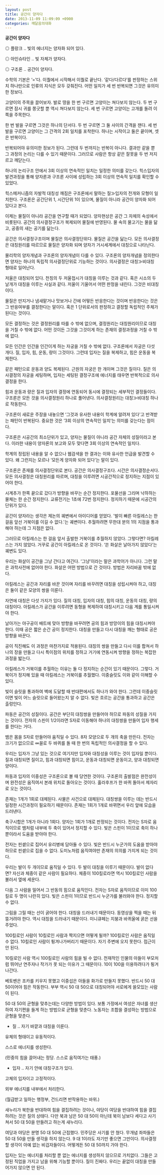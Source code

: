 ```yaml
---
layout: post
title: 공간이 양자다
date: 2013-11-09 11:09:09 +0900
categories: 깨달음의대화
---
```

**공간이 양자다** 

  


◎ 플랑크 .. 빛의 에너지는 양자화 되어 있다.

◎ 아인슈타인 .. 빛 자체가 양자다.

◎ 구조론 .. 공간이 양자다. 

  


수학의 기본은 ‘=’다. 이퀄에서 시작해서 이퀄로 끝난다. ‘같다/다르다’를 판정하는 스위치 하나만으로 인류의 지식은 모두 갖춰진다. 어떤 일치가 세 번 반복되면 그것은 유의미한 정보다. 

  


고양이의 주목을 끌어보자. 발로 땅을 한 번 구르면 고양이는 쳐다보지 않는다. 두 번 구르면 잠시 귀를 쫑긋할 뿐 역시 쳐다보지 않는다. 세 번 구르면 고양이는 고개를 돌려 이쪽을 주목한다. 

  


한 번 발을 구르면 그것은 하나의 단서다. 두 번 구르면 그 둘 사이의 간격을 잰다. 세 번 발을 구르면 고양이는 그 간격의 2회 일치를 포착한다. 하나는 시작이고 둘은 끝이며, 셋은 반복이다. 

  


반복되어야 유의미한 정보가 된다. 그런데 두 번까지는 반복이 아니다. 결과만 같을 뿐 그 과정의 논리는 다를 수 있기 때문이다. 그러므로 사람은 항상 같은 잘못을 두 번 저지르고 깨닫는다. 

  


하나의 논리구조 안에서 3회 이상의 연속적인 일치는 일정한 의미를 갖는다. 힉스입자의 발견과정을 통해 양자론과 구조론 사이에 성립하는 3회 이상의 연속적 일치를 확인할 수 있었다. 

  


힉스메커니즘의 자발적 대칭성 깨짐은 구조론에서 말하는 질≫입자의 전개와 모형이 일치한다. 구조론은 공간단위 1, 시간단위 1이 있으며, 물질이 아니라 공간이 양자화 되어 있다고 본다.

  


이제는 물질이 아니라 공간을 연구할 때가 되었다. 양자현상은 공간 그 자체의 속성에서 비롯된다. 공간의 의사결정구조가 복제되어 물질에 반영된다. 물 속의 물고기는 물을 닮고, 공중의 새는 공기를 닮는다. 

  


공간은 의사결정구조이며 물질은 의사결정단위다. 물질은 공간을 닮는다. 모든 의사결정은 대칭원리를 따르므로 물질은 양자화 되며 양자가 거시세계에서 대칭으로 나타난다. 

  


물리학의 양자개념과 구조론의 양자개념이 다를 수 있다. 구조론의 양자개념을 정의한다면 양자는 하나의 독립적 의사결정단위로 기능하는 것이다. 의사결정은 대칭≫비대칭 형태로 일어난다.

  


저울은 대칭되어 있다. 천칭의 두 저울접시가 대칭을 이루는 것과 같다. 혹은 시소의 두 날개가 대칭을 이루는 사실과 같다. 저울이 기울어서 어떤 판정을 내린다. 그것은 비대칭이다. 

  


물질은 만지거나 냄새맡거나 맛보거나 간에 어떻든 반응한다는 것이며 반응한다는 것은 그 반응여부를 결정한다는 말이다. 혹은 1 단위로서의 판정하고 결정할 독립적인 주체가 된다는 것이다. 

  


모든 결정하는 것은 결정원리를 따를 수 밖에 없으며, 결정원리는 대칭원리이므로 대칭을 거칠 수 밖에 없다. 어떤 것이든 그것을 그것이게 하는 존재의 결정과정을 거칠 수 밖에 없다. 

  


모든 인간은 인간을 인간이게 하는 자궁을 거칠 수 밖에 없다. 구조론에서 자궁은 다섯 개다. 질, 입자, 힘, 운동, 량이 그것이다. 그런데 입자는 질을 복제하고, 힘은 운동을 복제한다.

  


같은 패턴으로 운동과 양도 복제된다. 근원의 자궁은 한 개이며 그것은 질이다. 질은 의사결정의 자궁을 세팅하며, 입자는 세팅된 결정구조에 에너지를 태우면 반복적으로 의사결정을 한다.

  


힘과 운동과 량은 질과 입자의 결정에 연동되어 동시에 결정되는 세부적인 결정들이다. 구조론은 모든 것을 의사결정원리 하나로 풀어낸다. 의사결정원리는 대칭≫비대칭 하나로 작동한다. 

  


구조론이 새로운 주장을 내놓으면 ‘그것과 유사한 내용이 학계에 알려져 있다'고 반격받는 패턴이 반복된다. 중요한 것은 ’3회 이상의 연속적인 일치‘는 의미를 갖는다는 점이다. 

  


구조론은 시공간의 최소단위가 있고, 양자는 물질이 아니라 공간 자체의 성질이라고 본다. 이러한 내용이 양자론의 보고와 모두 맞다면 3회 이상의 연속적인 일치다. 

  


학계의 정립된 내용을 알 수 없으나 웹검색을 한 결과는 이와 유사한 언급을 발견할 수 있다. 왜 그런지는 모르나 ‘모든게 양자화 되어 있다’는 말이 있다. 

  


구조론은 존재를 의사결정단위로 본다. 공간은 의사결정구조다. 시간은 의사결정순서다. 모든 의사결정은 대칭원리를 따르며, 대칭을 이루려면 시공간적으로 정지하는 지점이 있어야 한다. 

  


시계추가 한쪽 끝으로 갔다가 방향을 바꾸는 순간 정지한다. 포물선을 그리며 낙하하는 물체는 한 순간 정지한다. 교류전기는 1초에 72번 정지한다. 정지하기 때문에 시공간의 단위가 있다.

  


공간이 양자라는 생각은 제논의 궤변에서 아이디어를 얻었다. '발이 빠른 아킬레스는 한 걸음 앞선 거북이를 이길 수 없다.'는 궤변이다. 추월하려면 무한대 분의 1의 지점을 통과해야 하는데 그 지점은 없다. 

  


그러므로 아킬레스는 한 걸음 앞서 출발한 거북이를 추월하지 않았다. 그렇다면? 아킬레스는 가지 않았다. 거꾸로 공간이 아킬레스로 온 것이다. ‘쏜 화살은 날아가지 않았다’는 궤변도 있다. 

  


우리는 화살이 공간을 그냥 간다고 여긴다. ‘그냥’이라는 말은 과학어가 아니다. 그런 말은 과학사전에 없어야 한다. 화살은 어떤 방법으로 간 것이다. 방법은 자리바꿈 밖에 없다. 

  


아킬레스는 공간과 자리를 바꾼 것이며 자리를 바꾸려면 대칭을 성립시켜야 하고, 대칭은 둘이 같은 모양의 쌍을 이룬다. 

  


자연에 대칭은 다섯 가지가 있다. 질의 대칭, 입자의 대칭, 힘의 대칭, 운동의 대칭, 량의 대칭이다. 아킬레스가 공간을 이루려면 동형을 복제하여 대칭시키고 다음 계를 통일시켜야 한다.

  


날아가는 야구공이 배트에 맞아 방향을 바꾸려면 공의 힘과 방망이의 힘을 대칭시켜야 한다. 이때 공은 짧은 순간 공이 정지한다. 대칭을 만들고 다시 대칭을 깨는 형태로 공은 방향을 바꾼다.

  


공이 직진해도 이 과정은 마찬가지로 적용된다. 대칭의 쌍을 만들고 다시 이를 합쳐서 하나의 장을 만들고 다시 특이점의 위치를 정하고 거기에 연동시켜 방향을 정하는 복잡한 과정을 밟는다.

  


아킬레스가 거북이를 추월하는 이유는 둘 다 정지하는 순간이 있기 때문이다. 그렇다. 거북이가 정지해 있을 때 아킬레스는 거북이를 추월했다. 이중슬릿도 이와 같이 이해할 수 있다.

  


빛이 슬릿을 통과하여 벽에 도달할 때 반대편에서도 하나가 와야 한다. 그런데 이중슬릿이면 빛이 어느 슬릿으로 들어왔는지 알 수 없다. 빛은 흐르는 공간을 통과하고 공간은 출렁인다.

  


파동은 공간의 성질이다. 공간은 부단히 대칭쌍을 만들어야 하므로 파동의 성질을 가지는 것이다. 전자의 스핀이 1/2이라면 S자로 이동해야 하나의 대칭쌍을 만들어 입자 행세를 한다는 거다.

  


뱀은 몸을 S자로 만들어야 움직일 수 있다. 8자 모양으로 두 개의 축을 만든다. 전자는 크기가 없으므로 ∞꼴로 두 바퀴를 돌 때 한 번의 독립적인 의사결정을 할 수 있다.

  


우리는 입자가 그냥 있는 것으로 여기지만 입자와 대칭성을 이루는 것이 입자일 뿐이다. 질과 대칭되면 질이고, 힘과 대칭되면 힘이고, 운동과 대칭되면 운동이고, 양과 대칭되면 양이다. 

  


파동과 입자의 이중성은 구조론으로 볼 때 당연한 것이다. 구조론의 출발점은 완전성이며 완전성은 움직여서 본래 위치로 돌아오는 것이다. 훌라후프가 한 바퀴 돌아서 제자리로 오는 것이다. 

  


존재는 1개가 1회로 대체된다. 사물은 사건으로 대체된다. 대칭쌍을 이루는 데는 반드시 일정한 시간과정이 필요하기 때문이다. 존재는 1회가 1개로 바뀌면서 우리 앞에 모습을 드러낸다.

  


축구시합은 1개가 아니라 1회다. 양자는 1회가 1개로 판정되는 것이다. 전자는 S자로 움직이므로 뱀처럼 내부에 두 축이 있어서 정지할 수 있다. 빛은 스핀이 1이므로 축이 하나 뿐이라서 도움을 받아야 한다.

  


전자는 핀셑으로 집어서 유리병에 담아둘 수 있다. 빛은 반드시 누군가의 도움을 받아야 하므로 핀셑으로 집을 수 없다. 도미노처럼 움직여야만 존재의 의의를 가지게 되는 것이다. 

  


우리는 발이 두 개이므로 움직일 수 있다. 두 발이 대칭을 이루기 때문이다. 발이 없다면? 자신과 체중이 같은 사람이 필요하다. 체중이 100킬로라면 역시 100킬로인 사람을 불러서 옆에 세운다. 

  


다음 그 사람을 밀어서 그 반동의 힘으로 움직인다. 전자는 S자로 움직이므로 이미 100킬로 두 명이 나란히 있다. 빛은 스핀이 1이므로 반드시 누군가를 불러와야 한다. 정지할 수 없다. 

  


그림을 그릴 때는 선이 굵어야 한다. 대칭을 드러내기 때문이다. 동영상을 찍을 때는 뒤뚱거려야 한다. 역시 대칭을 드러내기 때문이다. 미니큐페는 지붕과 바퀴울에 굵은 선을 주었다. 

  


100킬로인 사람이 10킬로인 사람과 짝지으면 어떻게 될까? 100킬로인 사람은 움직일 수 없다. 10킬로인 사람이 튕겨나가버리기 때문이다. 자기 주변에 오지 못한다. 접근이 안 된다.

  


10킬로인 사람 역시 100킬로인 사람의 힘을 빌 수 없다. 천재적인 인물의 아들이 부모처럼 뛰어난 연주자나 작가가 못 되는 이유가 그 때문이다. 10이 100을 이용하려다가 튕겨나간다.

  


베토벤은 조카를 키우지 못했고 이중섭은 아들을 화가로 만들지 못했다. 반드시 50 대 50이어야 힘은 작동한다. 부부 역시 50 대 50으로 대칭되어야 서로에게 쓸모있는 사람이 된다. 

  


50 대 50의 균형을 맞추는데는 다양한 방법이 있다. 보통 가정에서 여성은 자녀를 생산하여 자기편을 들게 하는 방법으로 균형을 맞춘다. 노동자는 조합을 결성하는 방법으로 균형을 맞춘다.

  


* 질 .. 자기 바깥과 대칭을 이룬다.

유체의 형태이고 유동적이다.

스스로 에너지를 생성한다.

(민중의 힘을 끌어내는 정당. 스스로 움직여가는 태풍.)

  


* 입자 .. 자기 안에 대칭구조가 있다.

고체의 입자이고 고정적이다.

외부 에너지를 내부에서 처리한다.

(월급받고 일하는 행정부, 건드리면 반작용하는 바위.)

  


새누리가 북한을 반대하여 힘을 결집하려는 것이나, 야당이 여당을 반대하여 힘을 결집하려는 것은 질의 상태다. 다만 북과 남은 50 대 50이 아닌데 북이 남보다 세다고 사기쳐서 50 대 50을 만들려고 하는게 새누리다.

  


여당과 야당은 분명 50 대 50에 근접했다. 민주당은 사기를 안 쳤다. 무개념 좌파들은 50 대 50을 만들 생각을 하지 않는다. 9 대 1이라도 자기만 좋으면 그만이다. 의사결정할 생각이 아예 없는 비겁자들이다. 어떻게든 50 대 50까지 가야 한다.

  


입자는 있는 에너지를 처리할 뿐 없는 에너지를 생성하지 않으므로 가치없다. 그들은 고정된 직업을 가지고 남을 위해 기능할 뿐이다. 질이 진짜다. 우리는 끝없이 대칭을 만들어가지 않으면 안 된다.